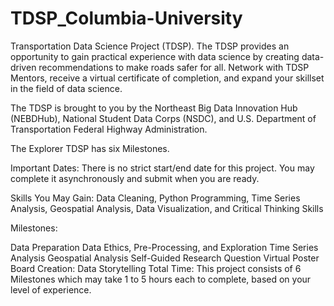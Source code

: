 # TDSP_Columbia-University

Transportation Data Science Project (TDSP).  The TDSP provides an opportunity to gain practical experience with data science by creating data-driven recommendations to make roads safer for all. Network with TDSP Mentors, receive a virtual certificate of completion, and expand your skillset in the field of data science.

The TDSP is brought to you by the Northeast Big Data Innovation Hub (NEBDHub), National Student Data Corps (NSDC), and U.S. Department of Transportation Federal Highway Administration.

The Explorer TDSP has six Milestones.

Important Dates: There is no strict start/end date for this project. You may complete it asynchronously and submit when you are ready.

Skills You May Gain: Data Cleaning, Python Programming, Time Series Analysis, Geospatial Analysis, Data Visualization, and Critical Thinking Skills

Milestones:

Data Preparation
Data Ethics, Pre-Processing, and Exploration
Time Series Analysis
Geospatial Analysis
Self-Guided Research Question
Virtual Poster Board Creation: Data Storytelling
Total Time: This project consists of 6 Milestones which may take 1 to 5 hours each to complete, based on your level of experience. 




